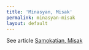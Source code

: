 ```yaml
---
title: 'Minasyan, Misak'
permalink: minasyan-misak
layout: default
---
```


See article [Samokatian, Misak](samokatian-misak)

